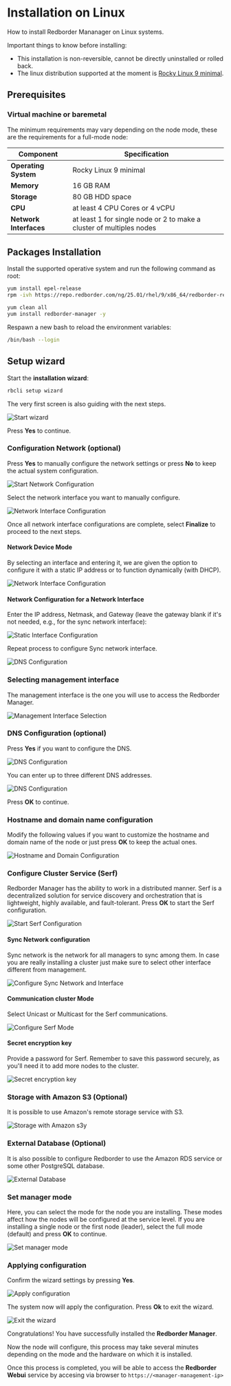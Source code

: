 
# Installation on Linux

How to install Redborder Mananager on Linux systems.

Important things to know before installing:

- This installation is non-reversible, cannot be directly uninstalled or rolled back.
- The linux distribution supported at the moment is [Rocky Linux 9 minimal](https://rockylinux.org/download).

## Prerequisites

### Virtual machine or baremetal

The minimum requirements may vary depending on the node mode, these are the requirements for a full-mode node:

| **Component**      | **Specification**                                     |
|--------------------|-------------------------------------------------------|
| **Operating System** | Rocky Linux 9 minimal                               |
| **Memory**         | 16 GB RAM                                             |
| **Storage**        | 80 GB HDD space                                       |
| **CPU**            | at least 4 CPU Cores or 4 vCPU                        |
| **Network Interfaces**  | at least 1 for single node or 2 to make a cluster of multiples nodes     |

## Packages Installation

Install the supported operative system and run the following command as root:

``` bash title="Repositories installation"
yum install epel-release
rpm -ivh https://repo.redborder.com/ng/25.01/rhel/9/x86_64/redborder-repo-25.01-0.0.1-1.el9.rb.noarch.rpm
```
``` bash title="Install redborder-manager package"
yum clean all
yum install redborder-manager -y
```

Respawn a new bash to reload the environment variables:

``` bash title="Bash reload"
/bin/bash --login
```

## Setup wizard

Start the **installation wizard**:

``` bash title="Installation wizard command"
rbcli setup wizard
```

The very first screen is also guiding with the next steps.

![Start wizard](images/ch02_wizard_001.png)

Press **Yes** to continue.

### Configuration Network (optional)

Press **Yes** to manually configure the network settings or press **No** to keep the actual system configuration.

![Start Network Configuration](images/ch02_wizard_002.png)

Select the network interface you want to manually configure.

![Network Interface Configuration](images/ch02_wizard_003.png)

Once all network interface configurations are complete, select **Finalize** to proceed to the next steps.

#### Network Device Mode

By selecting an interface and entering it, we are given the option to configure it with a static IP address or to function dynamically (with DHCP).

![Network Interface Configuration](images/ch02_wizard_004.png)

#### Network Configuration for a Network Interface

Enter the IP address, Netmask, and Gateway (leave the gateway blank if it's not needed, e.g., for the sync network interface):

![Static Interface Configuration](images/ch02_wizard_005.png)

Repeat process to configure Sync network interface.

![DNS Configuration](images/ch02_wizard_007.png)

### Selecting management interface

The management interface is the one you will use to access the Redborder Manager. 

![Management Interface Selection](images/ch02_wizard_006.png)

### DNS Configuration (optional)

Press **Yes** if you want to configure the DNS.

![DNS Configuration](images/ch02_wizard_009.png)

You can enter up to three different DNS addresses.

![DNS Configuration](images/ch02_wizard_010.png)

Press **OK** to continue.

### Hostname and domain name configuration

Modify the following values if you want to customize the hostname and domain name of the node or just press **OK** to keep the actual ones.

![Hostname and Domain Configuration](images/ch02_wizard_011.png)

### Configure Cluster Service (Serf)

Redborder Manager has the ability to work in a distributed manner. Serf is a decentralized solution for service discovery and orchestration that is lightweight, highly available, and fault-tolerant. Press **OK** to start the Serf configuration.

![Start Serf Configuration](images/ch02_wizard_012.png)

#### Sync Network configuration

Sync network is the network for all managers to sync among them. In case you are really installing a cluster just make sure to select other interface different from management.

![Configure Sync Network and Interface](images/ch02_wizard_013.png)

#### Communication cluster Mode

Select Unicast or Multicast for the Serf communications.

![Configure Serf Mode](images/ch02_wizard_014.png)

#### Secret encryption key

Provide a password for Serf. Remember to save this password securely, as you'll need it to add more nodes to the cluster.

![Secret encryption key](images/ch02_wizard_015.png)

### Storage with Amazon S3 (Optional)

It is possible to use Amazon's remote storage service with S3.

![Storage with Amazon s3y](images/ch02_wizard_016.png)

### External Database (Optional)

It is also possible to configure Redborder to use the Amazon RDS service or some other PostgreSQL database.

![External Database](images/ch02_wizard_017.png)

### Set manager mode

Here, you can select the mode for the node you are installing. These modes affect how the nodes will be configured at the service level. If you are installing a single node or the first node (leader), select the full mode (default) and press **OK** to continue.

![Set manager mode](images/ch02_wizard_018.png)

### Applying configuration

Confirm the wizard settings by pressing **Yes**.

![Apply configuration](images/ch02_wizard_019.png)

The system now will apply the configuration. Press **Ok** to exit the wizard.

![Exit the wizard](images/ch02_wizard_020.png)

Congratulations! You have successfully installed the **Redborder Manager**.

Now the node will configure, this process may take several minutes depending on the mode and the hardware on which it is installed.

Once this process is completed, you will be able to access the **Redborder Webui** service by accesing via browser to `https://<manager-management-ip>`
